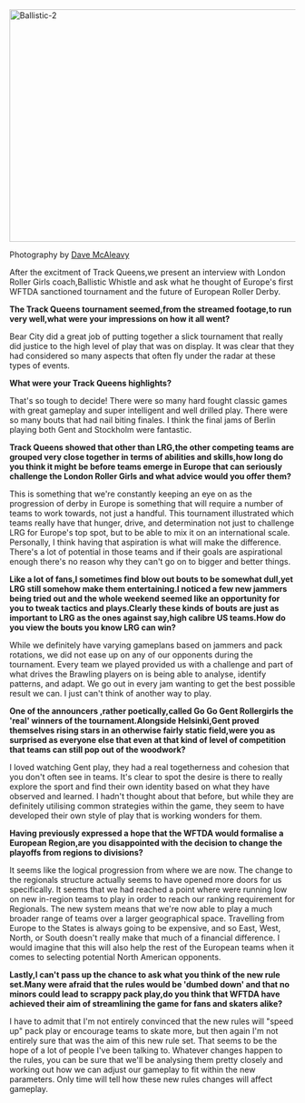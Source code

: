 <html><body><a href="http://www.scottishrollerderbyblog.com/posts/2012/12/01/another-interview-with-ballistic-whistle/ballistic-2/" rel="attachment wp-att-1929"><img src="http://www.scottishrollerderbyblog.com/2012/12/ballistic-2.jpg" alt="Ballistic-2" width="614" height="409" class="aligncenter size-full wp-image-1929"></a>

Photography by <a href="http://boutday.com/">Dave McAleavy</a>


After the excitment of Track Queens,we present an interview with London Roller Girls coach,Ballistic Whistle and ask what he thought of Europe's first WFTDA sanctioned tournament and the future of European Roller Derby.

<strong>The Track Queens tournament seemed,from the streamed footage,to run very well,what were your impressions on how it all went?</strong>

Bear City did a great job of putting together a slick tournament that really did justice to the high level of play that was on display. It was clear that they had considered so many aspects that often fly under the radar at these types of events.

<strong>What were your Track Queens highlights?</strong>

That's so tough to decide! There were so many hard fought classic games with great gameplay and super intelligent and well drilled play. There were so many bouts that had nail biting finales. I think the final jams of Berlin playing both Gent and Stockholm were fantastic.

<strong>Track Queens showed that other than LRG,the other competing teams are grouped very close together in terms of abilities and skills,how long do you think it might be before teams emerge in Europe that can seriously challenge the London Roller Girls and what advice would you offer them?</strong>

This is something that we're constantly keeping an eye on as the progression of derby in Europe is something that will require a number of teams to work towards, not just a handful. This tournament illustrated which teams really have that hunger, drive, and determination not just to challenge LRG for Europe's top spot, but to be able to mix it on an international scale. Personally, I think having that aspiration is what will make the difference. There's a lot of potential in those teams and if their goals are aspirational enough there's no reason why they can't go on to bigger and better things.

<strong>Like a lot of fans,I sometimes find blow out bouts to be somewhat dull,yet LRG still somehow make them entertaining.I noticed a few new jammers being tried out and the whole weekend seemed like an opportunity for you to tweak tactics and plays.Clearly these kinds of bouts are just as important to LRG as the ones against say,high calibre US teams.How do you view the bouts you know LRG can win?</strong>

While we definitely have varying gameplans based on jammers and pack rotations, we did not ease up on any of our opponents during the tournament. Every team we played provided us with a challenge and part of what drives the Brawling players on is being able to analyse, identify patterns, and adapt. We go out in every jam wanting to get the best possible result we can. I just can't think of another way to play.

<strong>One of the announcers ,rather poetically,called Go Go Gent Rollergirls the 'real' winners of the tournament.Alongside Helsinki,Gent proved themselves rising stars in an otherwise fairly static field,were you as surprised as everyone else that even at that kind of level of competition that teams can still pop out of the woodwork?</strong>

I loved watching Gent play, they had a real togetherness and cohesion that you don't often see in teams. It's clear to spot the desire is there to really explore the sport and find their own identity based on what they have observed and learned. I hadn't thought about that before, but while they are definitely utilising common strategies within the game, they seem to have developed their own style of play that is working wonders for them.  

<strong>Having previously expressed a hope that the WFTDA would formalise a European Region,are you disappointed with the decision to change the playoffs from regions to divisions?</strong>

It seems like the logical progression from where we are now. The change to the regionals structure actually seems to have opened more doors for us specifically. It seems that we had reached a point where were running low on new in-region teams to play in order to reach our ranking requirement for Regionals. The new system means that we're now able to play a much broader range of teams over a larger geographical space. Travelling from Europe to the States is always going to be expensive, and so East, West, North, or South doesn't really make that much of a financial difference. I would imagine that this will also help the rest of the European teams when it comes to selecting potential North American opponents.

<strong>Lastly,I can't pass up the chance to ask what you think of the new rule set.Many were afraid that the rules would be 'dumbed down' and that no minors could lead to scrappy pack play,do you think that WFTDA have achieved their aim of streamlining the game for fans and skaters alike?</strong>

I have to admit that I'm not entirely convinced that the new rules will "speed up" pack play or encourage teams to skate more, but then again I'm not entirely sure that was the aim of this new rule set. That seems to be the hope of a lot of people I've been talking to. Whatever changes happen to the rules, you can be sure that we'll be analysing them pretty closely and working out how we can adjust our gameplay to fit within the new parameters. Only time will tell how these new rules changes will affect gameplay.


</body></html>

